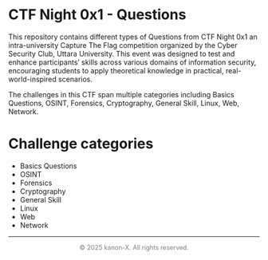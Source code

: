 <!DOCTYPE html>
<html lang="en">
<head>
    <meta charset="UTF-8">
    <meta name="viewport" content="width=device-width, initial-scale=1.0">
</head>
<body>
    <h1>CTF Night 0x1 - Questions</h1>
<p>This repository contains different types of Questions from CTF Night 0x1 an intra-university Capture The Flag competition organized by the Cyber Security Club, Uttara University. This event was designed to test and enhance participants’ skills across various domains of information security, encouraging students to apply theoretical knowledge in practical, real-world-inspired scenarios.</p>
<p>The challenges in this CTF span multiple categories including Basics Questions, OSINT, Forensics, Cryptography, General Skill, Linux, Web, Network.</p>

<h1>Challenge categories</h1>
<ul>
    <li>Basics Questions</li>
    <li>OSINT</li>
    <li>Forensics</li>
    <li>Cryptography</li>
    <li>General Skill</li>
    <li>Linux</li>
    <li>Web</li>
    <li>Network</li>
</ul>

</body>
</html>

<hr>
<p style="text-align: center; font-size: 0.9em; color: gray;">
  © 2025 kanon-X. All rights reserved.
</p>



